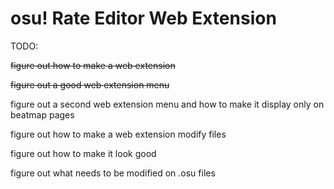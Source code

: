 # osu! Rate Editor Web Extension

TODO:

<del>figure out how to make a web extension</del>

<del>figure out a good web extension menu</del>

figure out a second web extension menu and how to make it display only on beatmap pages

figure out how to make a web extension modify files

figure out how to make it look good

figure out what needs to be modified on .osu files
